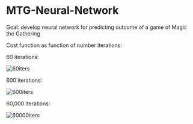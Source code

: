 # MTG-Neural-Network

Goal: develop neural network for predicting outcome of a game of Magic the Gathering

Cost function as function of number iterations:

60 iterations:

![60iters](https://user-images.githubusercontent.com/17757035/34342844-1fff2350-e972-11e7-858a-9e3156cad24f.png)

600 iterations:

![600iters](https://user-images.githubusercontent.com/17757035/34342845-202d6562-e972-11e7-9764-05c395dbf3cd.png)

60,000 iterations:

![60000iters](https://user-images.githubusercontent.com/17757035/34342846-20605760-e972-11e7-8f23-592d4acb7bfb.png)
